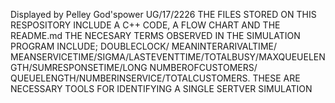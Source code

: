 Displayed by Pelley God'spower UG/17/2226
THE FILES STORED ON THIS RESPOSITORY INCLUDE A C++ CODE, A FLOW CHART AND THE README.md THE NECESARY TERMS OBSERVED IN THE SIMULATION PROGRAM INCLUDE;
DOUBLECLOCK/ MEANINTERARIVALTIME/ MEANSERVICETIME/SIGMA/LASTEVENTTIME/TOTALBUSY/MAXQUEUELENGTH/SUMRESPONSETIME/LONG NUMBEROFCUSTOMERS/ QUEUELENGTH/NUMBERINSERVICE/TOTALCUSTOMERS.
THESE ARE NECESSARY TOOLS FOR IDENTIFYING A SINGLE SERTVER SIMULATION
